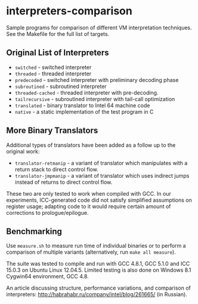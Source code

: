 # interpreters-comparison

Sample programs for comparison of different VM interpretation techniques.
See the Makefile for the full list of targets.

## Original List of Interpreters

* `switched` - switched interpreter
* `threaded` - threaded interpreter
* `predecoded` - switched interpreter with preliminary decoding phase
* `subroutined` - subroutined interpreter
* `threaded-cached` - threaded interpreter with pre-decoding.
* `tailrecursive` - subroutined interpreter with tail-call optimization
* `translated` - binary translator to Intel 64 machine code
* `native` - a static implementation of the test program in C

## More Binary Translators

Additional types of translators have been added as a follow up to the original work:
* `translator-retmanip` - a variant of translator which manipulates with a return stack to direct control flow.
* `translator-jmpmanip` - a variant of translator which uses indirect jumps instead of returns to direct control flow.

These two are only tested to work when compiled with GCC.
In our experiments, ICC-generated code did not satisfy simplified assumptions on register usage; adapting code to it would require certain amount of corrections to prologue/epilogue.

## Benchmarking

Use `measure.sh` to measure run time of individual binaries or to perform a comparison of multiple variants (alternatively, run `make all measure`).

The suite was tested to compile and run with GCC 4.8.1, GCC 5.1.0 and ICC 15.0.3 on Ubuntu Linux 12.04.5. Limited testing is also done on Windows 8.1 Cygwin64 environment, GCC 4.8.

An article discussing structure, performance variations, and comparison of interpreters: http://habrahabr.ru/company/intel/blog/261665/ (in Russian).
